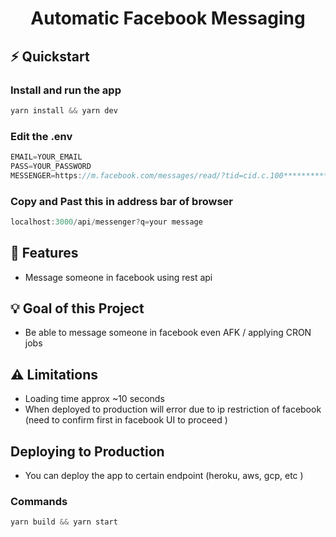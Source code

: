 <div align='center'>

# Automatic Facebook Messaging

</div>

## ⚡ Quickstart

### Install and run the app

```jsx
yarn install && yarn dev
```

### Edit the .env

```jsx
EMAIL=YOUR_EMAIL
PASS=YOUR_PASSWORD
MESSENGER=https://m.facebook.com/messages/read/?tid=cid.c.100*********************
```

### Copy and Past this in address bar of browser

```jsx
localhost:3000/api/messenger?q=your message
```

## 🎯 Features

- Message someone in facebook using rest api

## 💡 Goal of this Project

- Be able to message someone in facebook even AFK / applying CRON jobs

## ⚠️ Limitations

- Loading time approx ~10 seconds
- When deployed to production will error due to ip restriction of facebook (need to confirm first in facebook UI to proceed )

## Deploying to Production

- You can deploy the app to certain endpoint (heroku, aws, gcp, etc )

### Commands

```jsx
yarn build && yarn start
```
